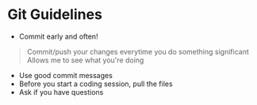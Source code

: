 # Git Guidelines

* Commit early and often! 
 > Commit/push your changes everytime you do something significant
 > Allows me to see what you're doing
* Use good commit messages
* Before you start a coding session, pull the files
* Ask if you have questions
